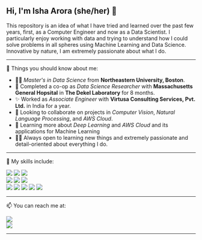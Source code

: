 ## Hi, I'm Isha Arora (she/her) 👋

This repository is an idea of what I have tried and learned over the past few years, first, as a Computer Engineer and now as a Data Scientist. I particularly enjoy working with data and trying to understand how I could solve problems in all spheres using Machine Learning and Data Science. Innovative by nature, I am extremely passionate about what I do.

***

🚀 Things you should know about me:
* 👨‍💻 *Master's in Data Science* from **Northeastern University, Boston**.
* 🔭 Completed a co-op as *Data Science Researcher* with **Massachusetts General Hopsital** in **The Dekel Laboratory** for 8 months.
* ✨ Worked as *Associate Engineer* with **Virtusa Consulting Services, Pvt. Ltd.** in India for a year.
* 👯 Looking to collaborate on projects in *Computer Vision*, *Natural Language Processing*, and *AWS Cloud*.
* 🌱 Learning more about *Deep Learning* and *AWS Cloud* and its applications for Machine Learning
* 👨‍🎓 Always open to learning new things and extremely passionate and detail-oriented about everything I do.

***

💬 My skills include:

<!--
<p>
  <a href="https://skillicons.dev">
    <img src="https://skillicons.dev/icons?i=py,r,java&theme=light" /><br/>
    <img src="https://skillicons.dev/icons?i=mysql,postgres,tensorflow,pytorch&theme=light" /><br/>
    <img src="https://skillicons.dev/icons?i=eclipse,vscode&theme=light" />
  </a>
</p>
-->
<p>
  <img src="https://img.shields.io/badge/Python-3776AB?style=for-the-badge&logo=python&logoColor=white" />  
  <img src="https://img.shields.io/badge/R-276DC3?style=for-the-badge&logo=r&logoColor=white"/>
  <img src="https://img.shields.io/badge/Java-ED8B00?style=for-the-badge&logo=java&logoColor=white"/><br/>
  <img src="https://img.shields.io/badge/MySQL-005C84?style=for-the-badge&logo=mysql&logoColor=white"/>
  <img src="https://img.shields.io/badge/Oracle-F80000?style=for-the-badge&logo=Oracle&logoColor=white"/>
  <img src="https://img.shields.io/badge/PostgreSQL-316192?style=for-the-badge&logo=postgresql&logoColor=white"/><br/>
  <img src="https://img.shields.io/badge/Pandas-2C2D72?style=for-the-badge&logo=pandas&logoColor=white"/>
  <img src="https://img.shields.io/badge/Numpy-777BB4?style=for-the-badge&logo=numpy&logoColor=white"/>
  <img src="https://img.shields.io/badge/scikit_learn-F7931E?style=for-the-badge&logo=scikit-learn&logoColor=white"/>
  <img src="https://img.shields.io/badge/TensorFlow-FF6F00?style=for-the-badge&logo=TensorFlow&logoColor=white"/>
  <img src="https://img.shields.io/badge/PyTorch-EE4C2C?style=for-the-badge&logo=PyTorch&logoColor=white"/>
</p>

***

📫 You can reach me at:

[<img src="https://img.shields.io/badge/LinkedIn-0077B5?style=for-the-badge&logo=linkedin&logoColor=white"/>](https://www.linkedin.com/in/isha-arora04/)<br/>
[<img src="https://img.shields.io/badge/GitHub-100000?style=for-the-badge&logo=github&logoColor=white"/>](https://github.com/isha-04)<br/>
<!--[<img src="https://img.shields.io/badge/Gmail-D14836?style=for-the-badge&logo=gmail&logoColor=white"/>](ishahemantarora@gmail.com)<br>
[<img src="https://img.shields.io/badge/Microsoft_Outlook-0078D4?style=for-the-badge&logo=microsoft-outlook&logoColor=white"/>](arora.isha@northeastern.edu)-->

<!--
<img width="282" src="https://denvercoder1-github-readme-stats.vercel.app/api/pin/?username=isha-04&repo=Facial-Emotion-Recognition&theme=react&bg_color=273849&title_color=F85D7F&icon_color=F8D866&hide_border=true&show_icons=false" alt="github-readme-streak-stats">
-->

***

<!--<img src="https://github-readme-stats.vercel.app/api?username=isha-04&show_icons=true&theme=ADD_THEME_HERE" width="400">-->

<!-- <img align="center" src="https://github-readme-stats.vercel.app/api/top-langs/?username=isha-04&layout=compact&theme=cobalt&hide_border=true" /> -->

<!-- ![visitors](https://visitor-badge.glitch.me/badge?page_id=${isha-04}.${isha-04}) -->

<!--
**isha-04/isha-04** is a ✨ _special_ ✨ repository because its `README.md` (this file) appears on your GitHub profile.

Here are some ideas to get you started:

- 🔭 I’m currently working on ...
- 🌱 I’m currently learning ...
- 👯 I’m looking to collaborate on ...
- 🤔 I’m looking for help with ...
- 💬 Ask me about ...
- 📫 How to reach me: ...
- 😄 Pronouns: ...
- ⚡ Fun fact: ...
-->
